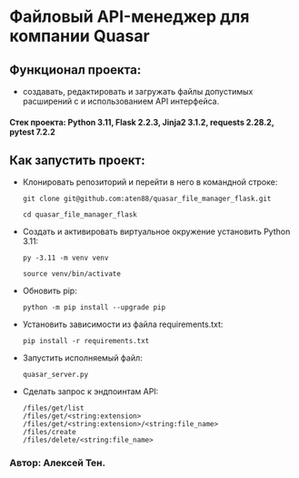 # Файловый API-менеджер для компании Quasar
## Функционал проекта: 
- создавать, редактировать и загружать файлы допустимых расширений с и использованием API интерфейса.
#### Стек проекта: Python 3.11, Flask 2.2.3, Jinja2 3.1.2, requests 2.28.2, pytest 7.2.2
## Как запустить проект:
  - Клонировать репозиторий и перейти в него в командной строке:
    ```
    git clone git@github.com:aten88/quasar_file_manager_flask.git
    ```
    ```
    cd quasar_file_manager_flask
    ```
  - Cоздать и активировать виртуальное окружение установить Python 3.11:
    ```
    py -3.11 -m venv venv
    ```
    ```
    source venv/bin/activate
    ```
  - Обновить pip:
    ```
    python -m pip install --upgrade pip
    ```
  - Установить зависимости из файла requirements.txt:
    ```
    pip install -r requirements.txt
    ```
  - Запустить исполняемый файл:
    ```
    quasar_server.py
    ```
  - Сделать запрос к эндпоинтам API:
    ```
    /files/get/list
    /files/get/<string:extension>
    /files/get/<string:extension>/<string:file_name>
    /files/create
    /files/delete/<string:file_name>
    ```
### Автор: Алексей Тен.
